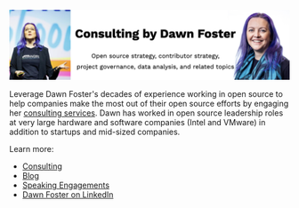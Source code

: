 ![Consulting by Dawn Foster: Open source strategy, contributor strategy, project governance, data analysis, and related topics](images/consulting-header.png)

Leverage Dawn Foster's decades of experience working in open source to help companies make the most out of their open source efforts by engaging her <a href="https://fastwonder.com/">consulting services</a>. Dawn has worked in open source leadership roles at very large hardware and software companies (Intel and VMware) in addition to startups and mid-sized companies.</td> 

Learn more:

* [Consulting](https://fastwonder.com/)
* [Blog](https://fastwonderblog.com/)
* [Speaking Engagements](https://fastwonderblog.com/speaking/)
* [Dawn Foster on LinkedIn](https://www.linkedin.com/in/dawnfoster/)
